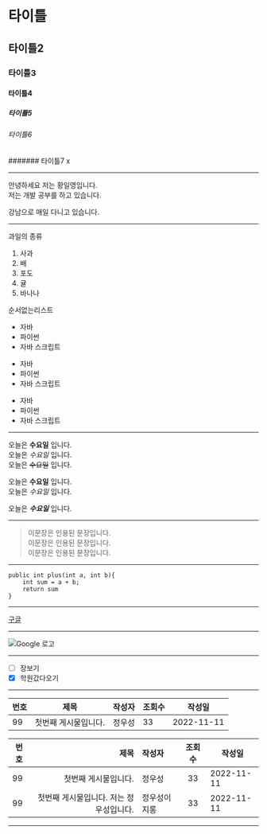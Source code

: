 # 타이틀
## 타이틀2
### 타이틀3
#### 타이틀4
##### 타이틀5
###### 타이틀6
####### 타이틀7 x

---
안녕하세요 저는 황일영입니다.  
저는 개발 공부를 하고 있습니다.

강남으로 매일 다니고 있습니다.

---
과일의 종류  
1. 사과 
2. 배 
3. 포도 
4. 귤
5. 바나나

순서없는리스트
- 자바
- 파이썬
- 자바 스크립트

* 자바
* 파이썬
* 자바 스크립트

+ 자바
+ 파이썬
+ 자바 스크립트

---

오늘은 **수요일** 입니다.  
오늘은 *수요일* 입니다.  
오늘은 ~~수요일~~ 입니다.

오늘은 __수요일__ 입니다.  
오늘은 _수요일_ 입니다.

오늘은 **_수요일_** 입니다.  

---

> 이문장은 인용된 문장입니다.  
> 이문장은 인용된 문장입니다.  
> 이문장은 인용된 문장입니다.

---

```
public int plus(int a, int b){
    int sum = a + b;
    return sum  
}
```

---

[구글](https://www.google.com)

--- 

![Google 로고](https://www.google.com/images/branding/googlelogo/2x/googlelogo_color_92x30dp.png)

---

- [ ] 장보기
- [x] 학원갔다오기

---

|번호|제목|작성자|조회수|작성일|  
|----|----|----|----|----|
|99|첫번째 게시물입니다.|정우성|33|2022-11-11|

|번호|제목|작성자|조회수|작성일|  
|----|----:|:----|:----:|----|
|99|첫번째 게시물입니다.|정우성|33|2022-11-11|
|99|첫번째 게시물입니다. 저는 정우성입니다.|정우성이지롱|33|2022-11-11|

--- 

 
